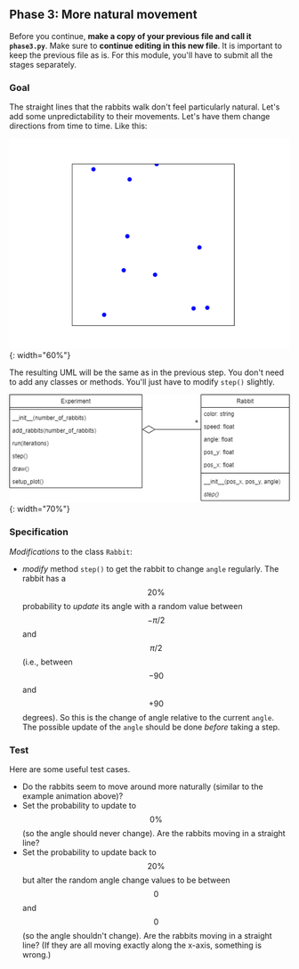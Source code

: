 ## Phase 3: More natural movement

Before you continue, **make a copy of your previous file and call it `phase3.py`**. Make sure to **continue editing in this new file**. It is important to keep the previous file as is. For this module, you'll have to submit all the stages separately.

### Goal

The straight lines that the rabbits walk don't feel particularly natural. Let's add some unpredictability to their movements. Let's have them change directions from time to time. Like this:

![](phase3.gif){: width="60%"}

The resulting UML will be the same as in the previous step. You don't need to add any classes or methods. You'll just have to modify `step()` slightly.

![](oo-phase3.png){: width="70%"}

### Specification

*Modifications* to the class `Rabbit`:

* *modify* method `step()` to get the rabbit to change `angle` regularly. The rabbit has a $$20\%$$ probability to *update* its angle with a random value between $$-\pi/2$$ and $$\pi/2$$ (i.e., between $$-90$$ and $$+90$$ degrees). So this is the change of angle relative to the current `angle`. The possible update of the `angle` should be done *before* taking a step.

### Test

Here are some useful test cases.

* Do the rabbits seem to move around more naturally (similar to the example animation above)?
* Set the probability to update to $$0\%$$ (so the angle should never change). Are the rabbits moving in a straight line?
* Set the probability to update back to $$20\%$$ but alter the random angle change values to be between $$0$$ and $$0$$ (so the angle shouldn't change). Are the rabbits moving in a straight line? (If they are all moving exactly along the x-axis, something is wrong.)
